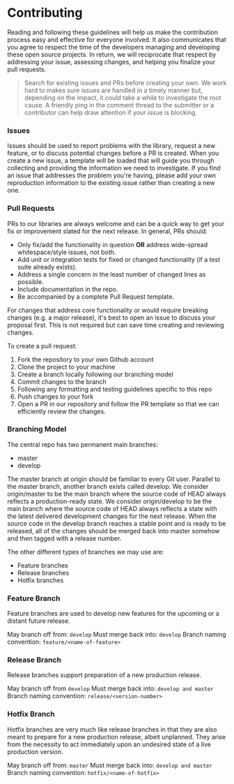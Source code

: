 # Contributing

Reading and following these guidelines will help us make the contribution process easy and effective for everyone involved. It also communicates that you agree to respect the time of the developers managing and developing these open source projects. In return, we will reciprocate that respect by addressing your issue, assessing changes, and helping you finalize your pull requests.

> Search for existing issues and PRs before creating your own. We work hard to makes sure issues are handled in a timely manner but, depending on the impact, it could take a while to investigate the root cause. A friendly ping in the comment thread to the submitter or a contributor can help draw attention if your issue is blocking.

### Issues

Issues should be used to report problems with the library, request a new feature, or to discuss potential changes before a PR is created. When you create a new issue, a template will be loaded that will guide you through collecting and providing the information we need to investigate. If you find an issue that addresses the problem you're having, please add your own reproduction information to the existing issue rather than creating a new one.

### Pull Requests

PRs to our libraries are always welcome and can be a quick way to get your fix or improvement slated for the next release. In general, PRs should:

- Only fix/add the functionality in question **OR** address wide-spread whitespace/style issues, not both.
- Add unit or integration tests for fixed or changed functionality (if a test suite already exists).
- Address a single concern in the least number of changed lines as possible.
- Include documentation in the repo.
- Be accompanied by a complete Pull Request template.

For changes that address core functionality or would require breaking changes (e.g. a major release), it's best to open an issue to discuss your proposal first. This is not required but can save time creating and reviewing changes.

To create a pull request:

1. Fork the repository to your own Github account
2. Clone the project to your machine
3. Create a branch locally following our branching model
4. Commit changes to the branch
5. Following any formatting and testing guidelines specific to this repo
6. Push changes to your fork
7. Open a PR in our repository and follow the PR template so that we can efficiently review the changes.

### Branching Model

The central repo has two permanent main branches:

- master
- develop

The master branch at origin should be familiar to every Git user. Parallel to the master branch, another branch exists called develop. We consider origin/master to be the main branch where the source code of HEAD always reflects a production-ready state. We consider origin/develop to be the main branch where the source code of HEAD always reflects a state with the latest delivered development changes for the next release. When the source code in the develop branch reaches a stable point and is ready to be released, all of the changes should be merged back into master somehow and then tagged with a release number.

The other different types of branches we may use are:

- Feature branches
- Release branches
- Hotfix branches

### Feature Branch

Feature branches are used to develop new features for the upcoming or a distant future release.

May branch off from: `develop`
Must merge back into: `develop`
Branch naming convention: `feature/<name-of-feature>`

### Release Branch

Release branches support preparation of a new production release.

May branch off from `develop`
Must merge back into: `develop and master`
Branch naming convention: `release/<version-number>`

### Hotfix Branch

Hotfix branches are very much like release branches in that they are also meant to prepare for a new production release, albeit unplanned. They arise from the necessity to act immediately upon an undesired state of a live production version.

May branch off from: `master`
Must merge back into: `develop and master`
Branch naming convention: `hotfix/<name-of-hotfix>`
